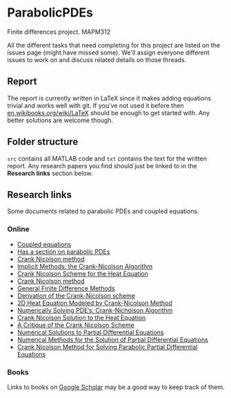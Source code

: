 ParabolicPDEs
=============

Finite differences project. MAPM312

All the different tasks that need completing for this project are listed
on the issues page (might have missed some). We'll assign everyone
different issues to work on and discuss related details on those
threads.

## Report

The report is currently written in LaTeX since it makes adding equations trivial
and works well with git. If you've not used it before then 
[en.wikibooks.org/wiki/LaTeX](https://en.wikibooks.org/wiki/LaTeX) should be
enough to get started with. Any better solutions are welcome though.

## Folder structure

`src` contains all MATLAB code and `txt` contains the text for the
written report. Any research papers you find should just be linked to in
the **Research links** section below.

## Research links

Some documents related to parabolic PDEs and coupled equations.

### Online

* [Coupled equations](http://www.math.leidenuniv.nl/scripties/KorsuizeBachelor.pdf)
* [Has a section on parabolic PDEs](http://www.sml.ee.upatras.gr/UploadedFiles/BOOK-CK/06-PartialDifferentialEquations.pdf)
* [Crank Nicolson method](http://mat.iitm.ac.in/home/sryedida/public_html/caimna/pde/fifth/5.html)
* [Implicit Methods: the Crank-Nicolson Algorithm](http://www.dynamicearth.de/Lectures/FortgGeodyn.WiSe10/Tutorial/Day2/cranknicholson.pdf)
* [Crank Nicolson Scheme for the Heat Equation](http://people.sc.fsu.edu/~jpeterson/5-CrankNicolson.pdf)
* [Crank Nicolson method](http://www3.msiu.ru/~belova/compmod/Crank_nic.pdf)
* [General Finite Difference Methods](http://www.math.yorku.ca/~hmzhu/Math-6911/lectures/Lecture5/5_BlkSch_FDM.pdf)
* [Derivation of the Crank-Nicolson scheme](http://www.cems.uvm.edu/~tlakoba/math337/notes_13.pdf)
* [2D Heat Equation Modeled by Crank-Nicolson Method](http://wiki.tomabel.org/images/c/c2/Paul_Summers_Final_Write_up.pdf)
* [Numerically Solving PDE’s: Crank-Nicholson Algorithm](http://www.sfu.ca/~rjones/bus864/notes/notes2.pdf)
* [Crank Nicolson Solution to the Heat Equation](http://web.cecs.pdx.edu/~gerry/class/ME448/notes/pdf/CN_slides.pdf)
* [A Critique of the Crank Nicolson Scheme](http://www.wilmott.com/pdfs/071203_duffy.pdf)
* [Numerical Solutions to Partial Differential Equations](http://www.maths.tcd.ie/~butler/NUMERICAL_ANALYSIS/pde.pdf)
* [Numerical Methods for the Solution of Partial Differential Equations](http://www.aei.mpg.de/~rezzolla/lnotes/Evolution_Pdes/evolution_pdes_lnotes.pdf)
* [Crank Nicolson Method for Solving Parabolic Partial Differential Equations](http://www.kindipublication.com/Archives/IJA2M/Vol1Num3/IJA2M-0813-2.pdf)

### Books

Links to books on [Google Scholar](http://scholar.google.com) may be a
good way to keep track of them.
